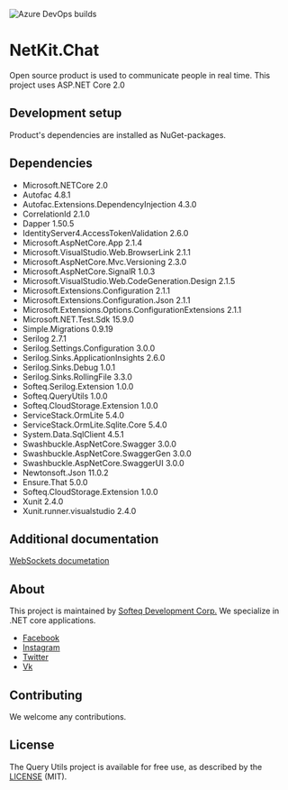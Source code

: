 ﻿![Azure DevOps builds](https://img.shields.io/azure-devops/build/SofteqDevelopment/NetKit/23.svg)

# NetKit.Chat

Open source product is used to communicate people in real time. 
This project uses ASP.NET Core 2.0

## Development setup

Product's dependencies are installed as NuGet-packages.

## Dependencies

  - Microsoft.NETCore 2.0
 - Autofac 4.8.1
 - Autofac.Extensions.DependencyInjection 4.3.0
 - CorrelationId 2.1.0
 - Dapper 1.50.5
 - IdentityServer4.AccessTokenValidation 2.6.0
 - Microsoft.AspNetCore.App 2.1.4
 - Microsoft.VisualStudio.Web.BrowserLink 2.1.1
 - Microsoft.AspNetCore.Mvc.Versioning 2.3.0
 - Microsoft.AspNetCore.SignalR 1.0.3
 - Microsoft.VisualStudio.Web.CodeGeneration.Design 2.1.5
 - Microsoft.Extensions.Configuration 2.1.1
 - Microsoft.Extensions.Configuration.Json 2.1.1
 - Microsoft.Extensions.Options.ConfigurationExtensions 2.1.1
 - Microsoft.NET.Test.Sdk 15.9.0
 - Simple.Migrations 0.9.19
 - Serilog 2.7.1
 - Serilog.Settings.Configuration 3.0.0
 - Serilog.Sinks.ApplicationInsights 2.6.0
 - Serilog.Sinks.Debug 1.0.1
 - Serilog.Sinks.RollingFile 3.3.0
 - Softeq.Serilog.Extension 1.0.0
 - Softeq.QueryUtils 1.0.0
 - Softeq.CloudStorage.Extension 1.0.0
 - ServiceStack.OrmLite 5.4.0
 - ServiceStack.OrmLite.Sqlite.Core 5.4.0
 - System.Data.SqlClient 4.5.1
 - Swashbuckle.AspNetCore.Swagger 3.0.0
 - Swashbuckle.AspNetCore.SwaggerGen 3.0.0
 - Swashbuckle.AspNetCore.SwaggerUI 3.0.0
 - Newtonsoft.Json 11.0.2
 - Ensure.That 5.0.0
 - Softeq.CloudStorage.Extension 1.0.0
 - Xunit 2.4.0
 - Xunit.runner.visualstudio 2.4.0

## Additional documentation
[WebSockets documetation](ChatHub.md)

## About

This project is maintained by [Softeq Development Corp.](https://www.softeq.com/)
We specialize in .NET core applications.

 - [Facebook](https://web.facebook.com/Softeq.by/)
 - [Instagram](https://www.instagram.com/softeq/)
 - [Twitter](https://twitter.com/Softeq)
 - [Vk](https://vk.com/club21079655)

## Contributing

We welcome any contributions.

## License

The Query Utils project is available for free use, as described by the [LICENSE](/LICENSE) (MIT).
